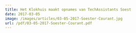 ```yaml
---
title: Het Klokhuis maakt opnames van TechAssistants Soest
date: 2017-03-05
image: /images/articles/03-05-2017-Soester-Courant.jpg
url: /pdf/03-05-2017-Soester-Courant.pdf
---
```

